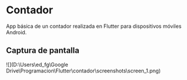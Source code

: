 # Contador

App básica de un contador realizada en Flutter para dispositivos móviles Android.

## Captura de pantalla

![](D:\Users\ed_fg\Google Drive\Programacion\Flutter\contador\screenshots\screen_1.png)
